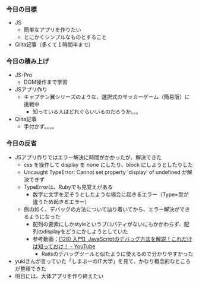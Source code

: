 ### 今日の目標
- JS
  - 簡単なアプリを作りたい
  - とにかくシンプルなものとすること
- Qiita記事（多くて１時間半まで）

### 今日の積み上げ
- JS-Pro
  - DOM操作まで学習
- JSアプリ作り
  - キャプテン翼シリーズのような、選択式のサッカーゲーム（簡易版）に挑戦中
    - 知っている人はどれぐらいいるのだろうか。。。
- Qiita記事
  - 手付かず。。。。

### 今日の反省
- JSアプリ作りではエラー解決に時間がかかったが、解決できた
  - css を操作して display を none にしたり、block にしようとしたりした
  - Uncaught TypeError: Cannot set property 'display' of undefined が解決できず
  - TypeErrorは、Rubyでも見覚えがある
    - 数字に文字を足そうとしたような場合に起きるエラー（Type=型が違うため起きるエラー）
  - 例の如く、デバッグの方法について辿り着いてから、エラー解決ができるようになった
    - 配列の要素にしかstyleというプロパティがないにもかかわらず、配列のdisplayをどうにかしようとしていた
    - 参考動画；[\(128\) 入門】JavaScriptのデバッグ方法を解説！これだけは知っておけ！ \- YouTube](https://www.youtube.com/watch?v=fnkbt7c_Ges)
      - Railsのデバッグツールと似たように使えるので分かりやすかった
- yukiさんが言っていた「しまぶーのIT大学」を見て、かなり概念的なところが整理できた
- 明日には、大体アプリを作り終えたい
